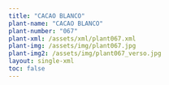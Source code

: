 ```yaml
---
title: "CACAO BLANCO"
plant-name: "CACAO BLANCO"
plant-number: "067"
plant-xml: /assets/xml/plant067.xml
plant-img: /assets/img/plant067.jpg
plant-img2: /assets/img/plant067_verso.jpg
layout: single-xml
toc: false
---
```

